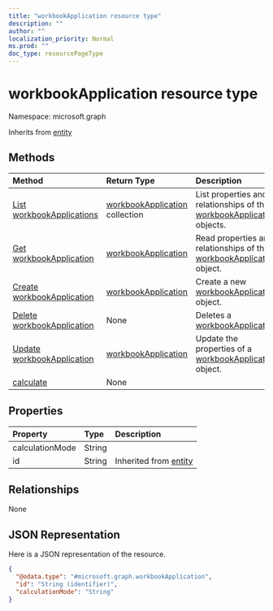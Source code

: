 ```yaml
---
title: "workbookApplication resource type"
description: ""
author: ""
localization_priority: Normal
ms.prod: ""
doc_type: resourcePageType
---
```


# workbookApplication resource type


Namespace: microsoft.graph




Inherits from [entity](../resources/entity.md)

## Methods
|Method|Return Type|Description|
|:---|:---|:---|
|[List workbookApplications](../api/workbookapplication-list.md)|[workbookApplication](../resources/workbookapplication.md) collection|List properties and relationships of the [workbookApplication](../resources/workbookapplication.md) objects.|
|[Get workbookApplication](../api/workbookapplication-get.md)|[workbookApplication](../resources/workbookapplication.md)|Read properties and relationships of the [workbookApplication](../resources/workbookapplication.md) object.|
|[Create workbookApplication](../api/workbookapplication-create.md)|[workbookApplication](../resources/workbookapplication.md)|Create a new [workbookApplication](../resources/workbookapplication.md) object.|
|[Delete workbookApplication](../api/workbookapplication-delete.md)|None|Deletes a [workbookApplication](../resources/workbookapplication.md).|
|[Update workbookApplication](../api/workbookapplication-update.md)|[workbookApplication](../resources/workbookapplication.md)|Update the properties of a [workbookApplication](../resources/workbookapplication.md) object.|
|[calculate](../api/workbookapplication-calculate.md)|None||

## Properties
|Property|Type|Description|
|:---|:---|:---|
|calculationMode|String||
|id|String| Inherited from [entity](../resources/entity.md)|

## Relationships
None

## JSON Representation
Here is a JSON representation of the resource.
<!-- {
  "blockType": "resource",
  "keyProperty": "id",
  "@odata.type": "microsoft.graph.workbookApplication",
  "baseType": "microsoft.graph.entity",
  "openType": false
}
-->
``` json
{
  "@odata.type": "#microsoft.graph.workbookApplication",
  "id": "String (identifier)",
  "calculationMode": "String"
}
```

